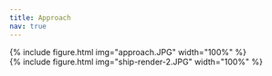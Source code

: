 ```yaml
---
title: Approach
nav: true
---
```


{% include figure.html img="approach.JPG" width="100%" %}
<br>
{% include figure.html img="ship-render-2.JPG" width="100%" %}

